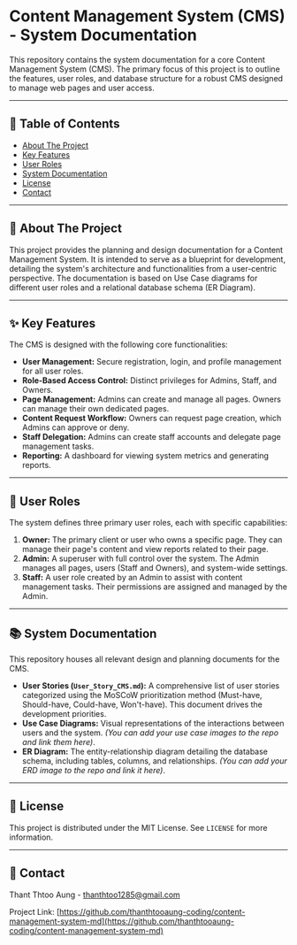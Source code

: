 # Content Management System (CMS) - System Documentation

This repository contains the system documentation for a core Content Management System (CMS). The primary focus of this project is to outline the features, user roles, and database structure for a robust CMS designed to manage web pages and user access.

---

## 📖 Table of Contents

* [About The Project](#about-the-project)
* [Key Features](#key-features)
* [User Roles](#user-roles)
* [System Documentation](#system-documentation)
* [License](#license)
* [Contact](#contact)

---

## 🌟 About The Project

This project provides the planning and design documentation for a Content Management System. It is intended to serve as a blueprint for development, detailing the system's architecture and functionalities from a user-centric perspective. The documentation is based on Use Case diagrams for different user roles and a relational database schema (ER Diagram).

---

## ✨ Key Features

The CMS is designed with the following core functionalities:

* **User Management:** Secure registration, login, and profile management for all user roles.
* **Role-Based Access Control:** Distinct privileges for Admins, Staff, and Owners.
* **Page Management:** Admins can create and manage all pages. Owners can manage their own dedicated pages.
* **Content Request Workflow:** Owners can request page creation, which Admins can approve or deny.
* **Staff Delegation:** Admins can create staff accounts and delegate page management tasks.
* **Reporting:** A dashboard for viewing system metrics and generating reports.

---

## 👥 User Roles

The system defines three primary user roles, each with specific capabilities:

1.  **Owner:** The primary client or user who owns a specific page. They can manage their page's content and view reports related to their page.
2.  **Admin:** A superuser with full control over the system. The Admin manages all pages, users (Staff and Owners), and system-wide settings.
3.  **Staff:** A user role created by an Admin to assist with content management tasks. Their permissions are assigned and managed by the Admin.

---

## 📚 System Documentation

This repository houses all relevant design and planning documents for the CMS.

* **User Stories (`User_Story_CMS.md`):** A comprehensive list of user stories categorized using the MoSCoW prioritization method (Must-have, Should-have, Could-have, Won't-have). This document drives the development priorities.
* **Use Case Diagrams:** Visual representations of the interactions between users and the system. *(You can add your use case images to the repo and link them here)*.
* **ER Diagram:** The entity-relationship diagram detailing the database schema, including tables, columns, and relationships. *(You can add your ERD image to the repo and link it here)*.

---

## 📄 License

This project is distributed under the MIT License. See `LICENSE` for more information.

---

## 📧 Contact

Thant Thtoo Aung - [thanthtoo1285@gmail.com](mailto:thanthtoo1285@gmail.com)

Project Link: [https://github.com/thanthtooaung-coding/content-management-system-md](https://github.com/thanthtooaung-coding/content-management-system-md)
